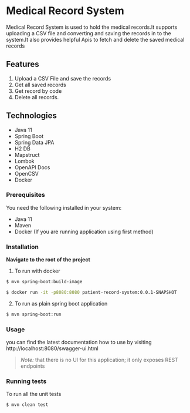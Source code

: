 # Medical Record System
Medical Record System is used to hold the medical records.It supports uploading
a CSV file and converting and saving the records in to the system.It also provides helpful
Apis to fetch and delete the saved medical records
## Features
1. Upload a CSV File and save the records
2. Get all saved records
3. Get record by code
4. Delete all records.

## Technologies
- Java 11
- Spring Boot
- Spring Data JPA
- H2 DB
- Mapstruct
- Lombok
- OpenAPI Docs
- OpenCSV
- Docker

### Prerequisites
You need the following installed in your system:
- Java 11
- Maven
- Docker (If you are running application using first method)

### Installation
**Navigate to the root of the project**

1. To run with docker
```bash
$ mvn spring-boot:build-image
```
```bash
$ docker run -it -p8080:8080 patient-record-system:0.0.1-SNAPSHOT
```

2. To run as plain spring boot application
```bash
$ mvn spring-boot:run
```

### Usage
you can find the latest documentation how to use
by visiting http://localhost:8080/swagger-ui.html
> *Note:* that there is no UI for this application; it only exposes REST endpoints

### Running tests
To run all the unit tests
```bash
$ mvn clean test
```